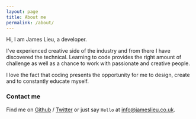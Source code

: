 ```yaml
---
layout: page
title: About me
permalink: /about/
---
```


Hi, I am James Lieu, a developer.

I've experienced creative side of the industry and from there I have discovered the technical. 
Learning to code provides the right amount of challenge as well as a chance to work with passionate and creative people.

I love the fact that coding presents the opportunity for me to design, create and to constantly educate myself.


### Contact me

Find me on [Github][github] / [Twitter][Twitter] or just say `Hello` at 
[info@jameslieu.co.uk](info@jameslieu.co.uk).


[github]: https://github.com/jamesl88
[twitter]: https://twitter.com/J_lieu
